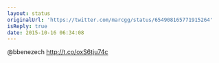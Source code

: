 ```yaml
---
layout: status
originalUrl: 'https://twitter.com/marcgg/status/654908165771915264'
isReply: true
date: 2015-10-16 06:34:08
---
```


@bbenezech http://t.co/oxS6tju74c
